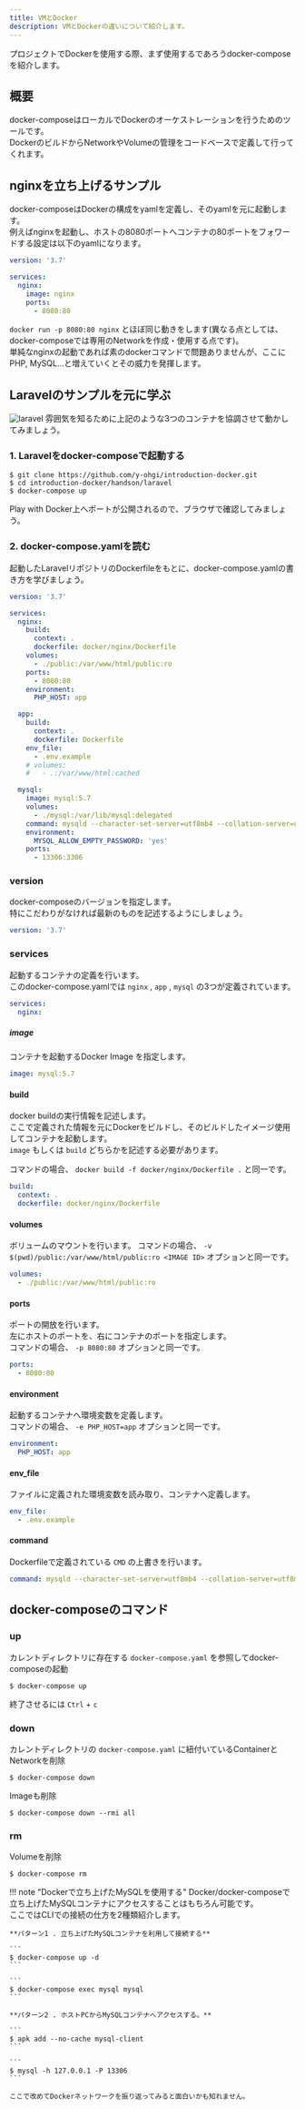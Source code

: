```yaml
---
title: VMとDocker
description: VMとDockerの違いについて紹介します。
---
```


プロジェクトでDockerを使用する際、まず使用するであろうdocker-composeを紹介します。

## 概要
docker-composeはローカルでDockerのオーケストレーションを行うためのツールです。  
DockerのビルドからNetworkやVolumeの管理をコードベースで定義して行ってくれます。

## nginxを立ち上げるサンプル
docker-composeはDockerの構成をyamlを定義し、そのyamlを元に起動します。  
例えばnginxを起動し、ホストの8080ポートへコンテナの80ポートをフォワードする設定は以下のyamlになります。
```yaml
version: '3.7'

services:
  nginx:
    image: nginx
    ports:
      - 8080:80
```

`docker run -p 8080:80 nginx` とほぼ同じ動きをします(異なる点としては、docker-composeでは専用のNetworkを作成・使用する点です)。  
単純なnginxの起動であれば素のdockerコマンドで問題ありませんが、ここにPHP, MySQL...と増えていくとその威力を発揮します。


## Laravelのサンプルを元に学ぶ
![laravel](imgs/docker-compose-laravel.png)
雰囲気を知るために上記のような3つのコンテナを協調させて動かしてみましょう。

### 1. Laravelをdocker-composeで起動する
```
$ git clone https://github.com/y-ohgi/introduction-docker.git
$ cd introduction-docker/handson/laravel
$ docker-compose up
```

Play with Docker上へポートが公開されるので、ブラウザで確認してみましょう。

### 2. docker-compose.yamlを読む
起動したLaravelリポジトリのDockerfileをもとに、docker-compose.yamlの書き方を学びましょう。  

```yaml
version: '3.7'

services:
  nginx:
    build:
      context: .
      dockerfile: docker/nginx/Dockerfile
    volumes:
      - ./public:/var/www/html/public:ro
    ports:
      - 8080:80
    environment:
      PHP_HOST: app

  app:
    build:
      context: .
      dockerfile: Dockerfile
    env_file:
      - .env.example
    # volumes:
    #   - .:/var/www/html:cached

  mysql:
    image: mysql:5.7
    volumes:
      - ./mysql:/var/lib/mysql:delegated
    command: mysqld --character-set-server=utf8mb4 --collation-server=utf8mb4_general_ci
    environment:
      MYSQL_ALLOW_EMPTY_PASSWORD: 'yes'
    ports:
      - 13306:3306
```

### version
docker-composeのバージョンを指定します。  
特にこだわりがなければ最新のものを記述するようにしましょう。
```yaml
version: '3.7'
```

### services
起動するコンテナの定義を行います。  
このdocker-compose.yamlでは `nginx` , `app` , `mysql` の3つが定義されています。  

```yaml
services:
  nginx:
```


##### image
コンテナを起動するDocker Image を指定します。
```yaml
image: mysql:5.7
```

#### build
docker buildの実行情報を記述します。  
ここで定義された情報を元にDockerをビルドし、そのビルドしたイメージ使用してコンテナを起動します。  
`image` もしくは `build` どちらかを記述する必要があります。

コマンドの場合、 `docker build -f docker/nginx/Dockerfile .` と同一です。

```yaml
build:
  context: .
  dockerfile: docker/nginx/Dockerfile
```

#### volumes
ボリュームのマウントを行います。
コマンドの場合、 `-v $(pwd)/public:/var/www/html/public:ro <IMAGE ID>` オプションと同一です。
```yaml
volumes:
  - ./public:/var/www/html/public:ro
```

#### ports
ポートの開放を行います。  
左にホストのポートを、右にコンテナのポートを指定します。  
コマンドの場合、 `-p 8080:80` オプションと同一です。
```yaml
ports:
  - 8080:80
```

#### environment
起動するコンテナへ環境変数を定義します。  
コマンドの場合、 `-e PHP_HOST=app` オプションと同一です。
```yaml
environment:
  PHP_HOST: app
```

#### env_file
ファイルに定義された環境変数を読み取り、コンテナへ定義します。
```yaml
env_file:
  - .env.example
```

#### command
Dockerfileで定義されている `CMD` の上書きを行います。
```yaml
command: mysqld --character-set-server=utf8mb4 --collation-server=utf8mb4_general_ci
```

## docker-composeのコマンド
### up
カレントディレクトリに存在する `docker-compose.yaml` を参照してdocker-composeの起動
```
$ docker-compose up
```
終了させるには `Ctrl` + `c` 

### down
カレントディレクトリの `docker-compose.yaml` に紐付いているContainerとNetworkを削除
```
$ docker-compose down
```

Imageも削除
```
$ docker-compose down --rmi all
```

### rm
Volumeを削除
```
$ docker-compose rm
```


!!! note "Dockerで立ち上げたMySQLを使用する"
    Docker/docker-composeで立ち上げたMySQLコンテナにアクセスすることはもちろん可能です。  
    ここではCLIでの接続の仕方を2種類紹介します。
    
    **パターン1 . 立ち上げたMySQLコンテナを利用して接続する**

    ```
    $ docker-compose up -d
    ```

    ```
    $ docker-compose exec mysql mysql
    ```
    
    **パターン2 . ホストPCからMySQLコンテナへアクセスする。**

    ```
    $ apk add --no-cache mysql-client
    ```

    ```
    $ mysql -h 127.0.0.1 -P 13306 
    ```

    ここで改めてDockerネットワークを振り返ってみると面白いかも知れません。
